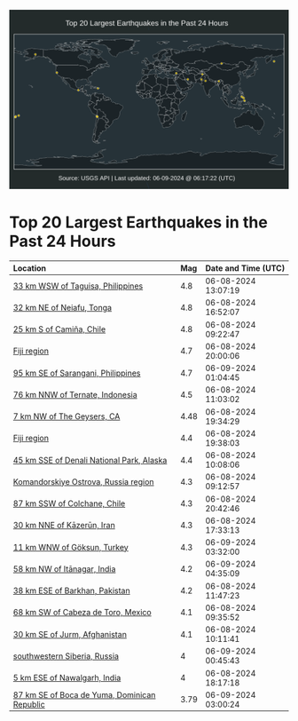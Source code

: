 ![Map](./map.png)

# Top 20 Largest Earthquakes in the Past 24 Hours

| Location | Mag | Date and Time (UTC) |
|:---|:---|:---|
| [33 km WSW of Taguisa, Philippines](https://earthquake.usgs.gov/earthquakes/eventpage/us7000mr6i) | 4.8 | 06-08-2024 13:07:19 |
| [32 km NE of Neiafu, Tonga](https://earthquake.usgs.gov/earthquakes/eventpage/us7000mr7j) | 4.8 | 06-08-2024 16:52:07 |
| [25 km S of Camiña, Chile](https://earthquake.usgs.gov/earthquakes/eventpage/us7000mr54) | 4.8 | 06-08-2024 09:22:47 |
| [Fiji region](https://earthquake.usgs.gov/earthquakes/eventpage/us7000mr8e) | 4.7 | 06-08-2024 20:00:06 |
| [95 km SE of Sarangani, Philippines](https://earthquake.usgs.gov/earthquakes/eventpage/us7000mr98) | 4.7 | 06-09-2024 01:04:45 |
| [76 km NNW of Ternate, Indonesia](https://earthquake.usgs.gov/earthquakes/eventpage/us7000mr5u) | 4.5 | 06-08-2024 11:03:02 |
| [7 km NW of The Geysers, CA](https://earthquake.usgs.gov/earthquakes/eventpage/nc75017972) | 4.48 | 06-08-2024 19:34:29 |
| [Fiji region](https://earthquake.usgs.gov/earthquakes/eventpage/us7000mr8d) | 4.4 | 06-08-2024 19:38:03 |
| [45 km SSE of Denali National Park, Alaska](https://earthquake.usgs.gov/earthquakes/eventpage/ak0247crzl8l) | 4.4 | 06-08-2024 10:08:06 |
| [Komandorskiye Ostrova, Russia region](https://earthquake.usgs.gov/earthquakes/eventpage/us7000mr56) | 4.3 | 06-08-2024 09:12:57 |
| [87 km SSW of Colchane, Chile](https://earthquake.usgs.gov/earthquakes/eventpage/us7000mr8k) | 4.3 | 06-08-2024 20:42:46 |
| [30 km NNE of Kāzerūn, Iran](https://earthquake.usgs.gov/earthquakes/eventpage/us7000mr7r) | 4.3 | 06-08-2024 17:33:13 |
| [11 km WNW of Göksun, Turkey](https://earthquake.usgs.gov/earthquakes/eventpage/us7000mr9v) | 4.3 | 06-09-2024 03:32:00 |
| [58 km NW of Itānagar, India](https://earthquake.usgs.gov/earthquakes/eventpage/us7000mrac) | 4.2 | 06-09-2024 04:35:09 |
| [38 km ESE of Barkhan, Pakistan](https://earthquake.usgs.gov/earthquakes/eventpage/us7000mr60) | 4.2 | 06-08-2024 11:47:23 |
| [68 km SW of Cabeza de Toro, Mexico](https://earthquake.usgs.gov/earthquakes/eventpage/us7000mr57) | 4.1 | 06-08-2024 09:35:52 |
| [30 km SE of Jurm, Afghanistan](https://earthquake.usgs.gov/earthquakes/eventpage/us7000mr5h) | 4.1 | 06-08-2024 10:11:41 |
| [southwestern Siberia, Russia](https://earthquake.usgs.gov/earthquakes/eventpage/us7000mr94) | 4 | 06-09-2024 00:45:43 |
| [5 km ESE of Nawalgarh, India](https://earthquake.usgs.gov/earthquakes/eventpage/us7000mr80) | 4 | 06-08-2024 18:17:18 |
| [87 km SE of Boca de Yuma, Dominican Republic](https://earthquake.usgs.gov/earthquakes/eventpage/pr2024161000) | 3.79 | 06-09-2024 03:00:24 |
